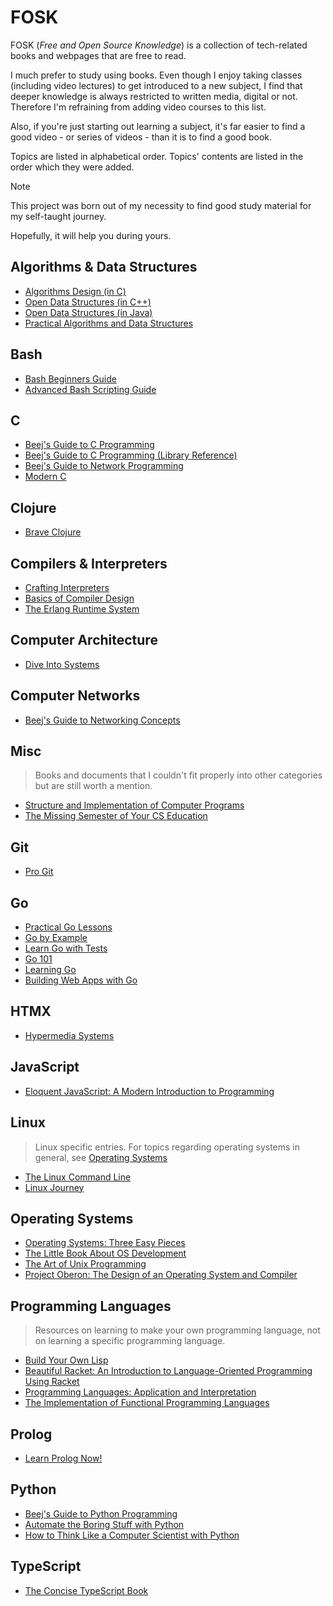 # FOSK
FOSK (_Free and Open Source Knowledge_) is a collection of tech-related books and webpages that are free to read. 

I much prefer to study using books. Even though I enjoy taking classes (including video lectures) to get introduced to a new subject, I find that deeper knowledge is always restricted to written media, digital or not. Therefore I'm refraining from adding video courses to this list.

Also, if you're just starting out learning a subject, it's far easier to find a good video - or series of videos - than it is to find a good book.

Topics are listed in alphabetical order. Topics' contents are listed in the order which they were added.

> [!NOTE]
> This project was born out of my necessity to find good study material for my self-taught journey.
> 
> Hopefully, it will help you during yours.

## Algorithms & Data Structures
 * [Algorithms Design (in C)](https://www.ime.usp.br/~pf/algorithms/)
 * [Open Data Structures (in C++)](https://opendatastructures.org/ods-cpp-screen.pdf)
 * [Open Data Structures (in Java)](https://opendatastructures.org/ods-java-screen.pdf)
 * [Practical Algorithms and Data Structures](https://bradfieldcs.com/algos/)
## Bash
 * [Bash Beginners Guide](https://linux.die.net/Bash-Beginners-Guide/)
 * [Advanced Bash Scripting Guide](https://linux.die.net/abs-guide/)
## C
 * [Beej's Guide to C Programming](https://beej.us/guide/bgc/)
 * [Beej's Guide to C Programming (Library Reference)](https://beej.us/guide/bgclr/)
 * [Beej's Guide to Network Programming](https://beej.us/guide/bgnet/)
 * [Modern C](https://inria.hal.science/hal-02383654/file/ModernC.pdf)
## Clojure
 * [Brave Clojure](https://www.braveclojure.com/)
## Compilers & Interpreters
 * [Crafting Interpreters](https://www.craftinginterpreters.com/contents.html)
 * [Basics of Compiler Design](http://hjemmesider.diku.dk/~torbenm/Basics/basics_lulu2.pdf)
 * [The Erlang Runtime System](https://blog.stenmans.org/theBeamBook/)
## Computer Architecture
 * [Dive Into Systems](https://diveintosystems.org/singlepage/)
## Computer Networks
 * [Beej's Guide to Networking Concepts](https://beej.us/guide/bgnet0/)
## Misc
 > Books and documents that I couldn't fit properly into other categories but are still worth a mention.
 * [Structure and Implementation of Computer Programs](https://web.mit.edu/6.001/6.037/sicp.pdf)
 * [The Missing Semester of Your CS Education](https://missing.csail.mit.edu/)
## Git
 * [Pro Git](https://git-scm.com/book/en/v2)
## Go
 * [Practical Go Lessons](https://www.practical-go-lessons.com/)
 * [Go by Example](https://gobyexample.com/)
 * [Learn Go with Tests](https://quii.gitbook.io/learn-go-with-tests)
 * [Go 101](https://go101.org/)
 * [Learning Go](https://www.miek.nl/go/)
 * [Building Web Apps with Go](https://codegangsta.gitbooks.io/building-web-apps-with-go/content/)
## HTMX
 * [Hypermedia Systems](https://hypermedia.systems/book/contents/)
## JavaScript
 * [Eloquent JavaScript: A Modern Introduction to Programming](https://eloquentjavascript.net/)
## Linux
> Linux specific entries. For topics regarding operating systems in general, see [Operating Systems](#operating-systems)
 * [The Linux Command Line](https://linuxcommand.org/tlcl.php)
 * [Linux Journey](https://linuxjourney.com/)
## Operating Systems
  * [Operating Systems: Three Easy Pieces](https://pages.cs.wisc.edu/~remzi/OSTEP/)
  * [The Little Book About OS Development](https://littleosbook.github.io/)
  * [The Art of Unix Programming](https://nakamotoinstitute.org/static/docs/taoup.pdf)
  * [Project Oberon: The Design of an Operating System and Compiler](https://people.inf.ethz.ch/wirth/ProjectOberon1992.pdf)
## Programming Languages
> Resources on learning to make your own programming language, not on learning a specific programming language.
  * [Build Your Own Lisp](https://buildyourownlisp.com/contents)
  * [Beautiful Racket: An Intro­duc­tion to Language-Oriented Program­ming Using Racket](https://beautifulracket.com/introduction.html)
  * [Programming Languages: Application and Interpretation](https://cs.brown.edu/courses/cs173/2012/book/)
  * [The Implementation of Functional Programming Languages](https://www.microsoft.com/en-us/research/wp-content/uploads/1987/01/slpj-book-1987-small.pdf)
## Prolog
  * [Learn Prolog Now!](https://www.let.rug.nl/bos/lpn//lpnpage.php?pageid=online)
## Python
  * [Beej's Guide to Python Programming](https://beej.us/guide/bgpython/)
  * [Automate the Boring Stuff with Python](https://automatetheboringstuff.com/#toc)
  * [How to Think Like a Computer Scientist with Python](https://runestone.academy/ns/books/published/thinkcspy/index.html)
## TypeScript
  * [The Concise TypeScript Book](https://gibbok.github.io/typescript-book/book/the-concise-typescript-book/)
